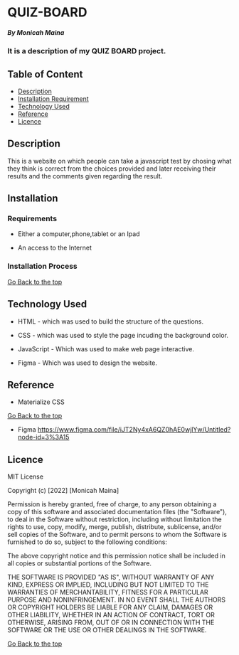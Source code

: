 # QUIZ-BOARD

##### By Monicah Maina
### It is a description of my QUIZ BOARD project.

## Table of Content

+ [Description](#description)
+ [Installation Requirement](#Installation)
+ [Technology Used](#technology-used)
+ [Reference](#reference)
+ [Licence](#licence)

## Description
<p>This is a website on which people can take a javascript test by chosing what they think is correct from the choices provided and later receiving their results and the comments given regarding the result.</p>

## Installation

### Requirements

* Either a computer,phone,tablet or an Ipad

* An access to the Internet

### Installation Process

[Go Back to the top](#QUIZBOARD)
## Technology Used
* HTML - which was used to build the structure of the questions.

* CSS - which was used to style the page incuding the background color.

* JavaScript - Which was used to make web page interactive.

* Figma - Which was used to design the website.

## Reference
* Materialize CSS

[Go Back to the top](#QUIZBOARD)

* Figma
https://www.figma.com/file/iJT2Ny4xA6QZ0hAE0wjlYw/Untitled?node-id=3%3A15

## Licence

MIT License

Copyright (c) [2022] [Monicah Maina]

Permission is hereby granted, free of charge, to any person obtaining a copy
of this software and associated documentation files (the "Software"), to deal
in the Software without restriction, including without limitation the rights
to use, copy, modify, merge, publish, distribute, sublicense, and/or sell
copies of the Software, and to permit persons to whom the Software is
furnished to do so, subject to the following conditions:

The above copyright notice and this permission notice shall be included in all
copies or substantial portions of the Software.

THE SOFTWARE IS PROVIDED "AS IS", WITHOUT WARRANTY OF ANY KIND, EXPRESS OR
IMPLIED, INCLUDING BUT NOT LIMITED TO THE WARRANTIES OF MERCHANTABILITY,
FITNESS FOR A PARTICULAR PURPOSE AND NONINFRINGEMENT. IN NO EVENT SHALL THE
AUTHORS OR COPYRIGHT HOLDERS BE LIABLE FOR ANY CLAIM, DAMAGES OR OTHER
LIABILITY, WHETHER IN AN ACTION OF CONTRACT, TORT OR OTHERWISE, ARISING FROM,
OUT OF OR IN CONNECTION WITH THE SOFTWARE OR THE USE OR OTHER DEALINGS IN THE
SOFTWARE.

[Go Back to the top](#QUIZBOARD)

